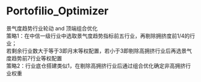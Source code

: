 # Portofilio_Optimizer
景气度趋势行业轮动 and 顶端组合优化  
策略1：在中信一级行业中选取景气度趋势指标前五行业，再剔除拥挤度前1/4的行业；  
        若剩余行业数大于等于3即月末等权配置，若小于3即剔除高拥挤行业后再选景气度趋势前7行业等权配置  
策略2：行业底仓搭建类似1，在剔除高拥挤行业后通过组合优化确定非高拥挤行业权重
